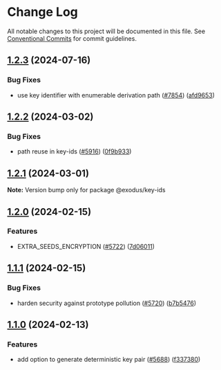 # Change Log

All notable changes to this project will be documented in this file.
See [Conventional Commits](https://conventionalcommits.org) for commit guidelines.

## [1.2.3](https://github.com/ExodusMovement/exodus-hydra/compare/@exodus/key-ids@1.2.2...@exodus/key-ids@1.2.3) (2024-07-16)

### Bug Fixes

- use key identifier with enumerable derivation path ([#7854](https://github.com/ExodusMovement/exodus-hydra/issues/7854)) ([afd9653](https://github.com/ExodusMovement/exodus-hydra/commit/afd96533198a870568a83c4ecf03ead17d7797c1))

## [1.2.2](https://github.com/ExodusMovement/exodus-hydra/compare/@exodus/key-ids@1.2.1...@exodus/key-ids@1.2.2) (2024-03-02)

### Bug Fixes

- path reuse in key-ids ([#5916](https://github.com/ExodusMovement/exodus-hydra/issues/5916)) ([0f9b933](https://github.com/ExodusMovement/exodus-hydra/commit/0f9b933dadee5c5932253e1bf94b46e3e1a21303))

## [1.2.1](https://github.com/ExodusMovement/exodus-hydra/compare/@exodus/key-ids@1.2.0...@exodus/key-ids@1.2.1) (2024-03-01)

**Note:** Version bump only for package @exodus/key-ids

## [1.2.0](https://github.com/ExodusMovement/exodus-hydra/compare/@exodus/key-ids@1.1.1...@exodus/key-ids@1.2.0) (2024-02-15)

### Features

- EXTRA_SEEDS_ENCRYPTION ([#5722](https://github.com/ExodusMovement/exodus-hydra/issues/5722)) ([7d06011](https://github.com/ExodusMovement/exodus-hydra/commit/7d060113f0eb37c60c5cf4bc96100c79b3262bd6))

## [1.1.1](https://github.com/ExodusMovement/exodus-hydra/compare/@exodus/key-ids@1.1.0...@exodus/key-ids@1.1.1) (2024-02-15)

### Bug Fixes

- harden security against prototype pollution ([#5720](https://github.com/ExodusMovement/exodus-hydra/issues/5720)) ([b7b5476](https://github.com/ExodusMovement/exodus-hydra/commit/b7b54766db511f0e15ef7d2834c2ac12148094b9))

## [1.1.0](https://github.com/ExodusMovement/exodus-hydra/compare/@exodus/key-ids@1.0.0...@exodus/key-ids@1.1.0) (2024-02-13)

### Features

- add option to generate deterministic key pair ([#5688](https://github.com/ExodusMovement/exodus-hydra/issues/5688)) ([f337380](https://github.com/ExodusMovement/exodus-hydra/commit/f337380b9f0aca4f420d085a8f27f0b8169214e5))

